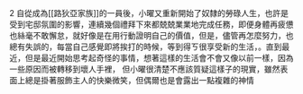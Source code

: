 


2
自從成為[[路狄亞家族]]的一員後，小曜又重新開始了奴隸的勞碌人生，也許是受到宅邸氛圍的影響，連續幾個禮拜下來都兢兢業業地完成任務，即便身體再疲憊也絲毫不敢懈怠，就好像是在用行動證明自己的價值，但是，儘管再怎麼努力，也總有失誤的，每當自己感覺即將挨打的時候，等到得ㄎ很享受新的生活，。直到最近，但是最近開始思考起奇怪的事情，想著這樣的生活會不會又像以前一樣，因為一些原因而被轉移到壞人手裡， 但小曜很清楚不應該質疑這樣子的現實，雖然表面上總是掛著服飾主人的快樂微笑，但偶爾也是會露出一點複雜的神情